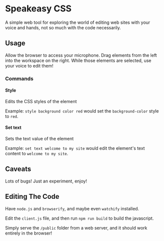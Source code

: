 # Speakeasy CSS

A simple web tool for exploring the world of editing web sites with your voice and hands, not so much with the code necessarily.

## Usage

Allow the browser to access your microphone.
Drag elements from the left into the workspace on the right.
While those elements are selected, use your voice to edit them!

### Commands
#### Style
Edits the CSS styles of the element

Example:
`style background color red` would set the `background-color` style to `red`.

#### Set text
Sets the text value of the element

Example:
`set text welcome to my site` would edit the element's text content to `welcome to my site`.

## Caveats

Lots of bugs!  Just an experiment, enjoy!

## Editing The Code

Have `node.js` and `browserify`, and maybe even `watchify` installed.

Edit the `client.js` file, and then run `npm run build` to build the javascript.

Simply serve the `/public` folder from a web server, and it should work entirely in the browser!

